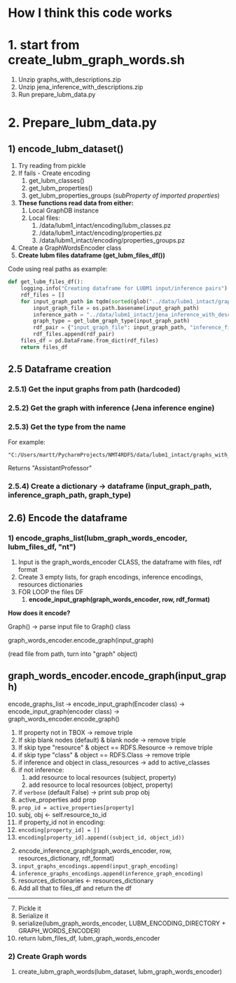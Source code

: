 # How I think this code works


# 1. start from create_lubm_graph_words.sh
1) Unzip graphs_with_descriptions.zip
1) Unzip jena_inference_with_descriptions.zip
1) Run prepare_lubm_data.py


# 2. Prepare_lubm_data.py
## 1) encode_lubm_dataset()
1) Try reading from pickle
1) If fails - Create encoding
   1) get_lubm_classes()
   2) get_lubm_properties()
   3) get_lubm_properties_groups (_subProperty of imported properties_)
1) **These functions read data from either:**
   1) Local GraphDB instance
   2) Local files:
      1) /data/lubm1_intact/encoding/lubm_classes.pz
      2) /data/lubm1_intact/encoding/properties.pz
      3) /data/lubm1_intact/encoding/properties_groups.pz
1) Create a GraphWordsEncoder class
2) **Create lubm files dataframe (get_lubm_files_df())**

Code using real paths as example:

```python
def get_lubm_files_df():
    logging.info("Creating dataframe for LUBM1 input/inference pairs")
    rdf_files = []
    for input_graph_path in tqdm(sorted(glob("../data/lubm1_intact/graphs_with_descriptions/" + "*"))):
        input_graph_file = os.path.basename(input_graph_path)
        inference_path = "../data/lubm1_intact/jena_inference_with_descriptions/" + input_graph_file
        graph_type = get_lubm_graph_type(input_graph_path)
        rdf_pair = {"input_graph_file": input_graph_path, "inference_file": inference_path, "graph_type": graph_type}
        rdf_files.append(rdf_pair)
    files_df = pd.DataFrame.from_dict(rdf_files)
    return files_df
```
## 2.5 Dataframe creation

### 2.5.1) Get the input graphs from path (hardcoded)

### 2.5.2) Get the graph with inference (Jena inference engine)

### 2.5.3) Get the type from the name 
For example:
```
"C:/Users/martt/PycharmProjects/NMT4RDFS/data/lubm1_intact/graphs_with_descriptions/HTTP_www.Department0.University0.edu_AssistantProfessor0.nt"
```

Returns "AssistantProfessor"

### 2.5.4) Create a dictionary -> dataframe (input_graph_path, inference_graph_path, graph_type)


## 2.6) Encode the dataframe
### 1) encode_graphs_list(lubm_graph_words_encoder, lubm_files_df, "nt")
1) Input is the graph_words_encoder CLASS, the dataframe with files, rdf format
1) Create 3 empty lists, for graph encodings, inference encodings, resources dictionaries
1) FOR LOOP the files DF
   1) **encode_input_graph(graph_words_encoder, row, rdf_format)**
    
    
**How does it encode?**

Graph() -> parse input file to Graph() class

graph_words_encoder.encode_graph(input_graph) 

(read file from path, turn into "graph" object)

## graph_words_encoder.encode_graph(input_graph)

encode_graphs_list ->  encode_input_graph(Encoder class) -> encode_input_graph(encoder class) -> graph_words_encoder.encode_graph()

1. If property not in TBOX -> remove triple
2. If skip blank nodes (default) & blank node -> remove triple
3. If skip type "resource" & object == RDFS.Resource -> remove triple
4. if skip type "class" & object == RDFS.Class -> remove triple
5. if inference and object in class_resources -> add to active_classes
6. if not inference:
   1. add resource to local resources (subject, property)
   1. add resource to local resources (object, property)
9. if `verbose` (default False) -> print sub prop obj
10. active_properties add prop
11. `prop_id = active_properties[property]`
12. subj, obj <- self.resource_to_id
13. if property_id not in encoding:
14. `encoding[property_id] = []`
15. `encoding[property_id].append((subject_id, object_id))`
 
   2) encode_inference_graph(graph_words_encoder, row, resources_dictionary, rdf_format)
   3) `input_graphs_encodings.append(input_graph_encoding)`
   4) `inference_graphs_encodings.append(inference_graph_encoding)`
   5) resources_dictionaries <- resources_dictionary
   6) Add all that to files_df and return the df


---

7) Pickle it
8) Serialize it
9) serialize(lubm_graph_words_encoder, LUBM_ENCODING_DIRECTORY + GRAPH_WORDS_ENCODER)
10) return lubm_files_df, lubm_graph_words_encoder
### 2) Create Graph words
1) create_lubm_graph_words(lubm_dataset, lubm_graph_words_encoder)
